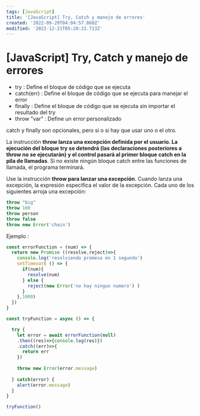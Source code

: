 ```yaml
---
tags: [JavaScript]
title: '[JavaScript] Try, Catch y manejo de errores'
created: '2022-09-29T04:04:57.860Z'
modified: '2022-12-21T05:28:22.713Z'
---
```


# [JavaScript] Try, Catch y manejo de errores

- try : Define el bloque de código que se ejecuta
- catch(err) : Define el bloque de código que se ejecuta para manejar el error
- finally : Define el bloque de código que se ejecuta sin importar el resultado del try
- throw "var" : Define un error personalizado

catch y finally son opcionales, pero si o si hay que usar uno o el otro.

La instrucción **throw lanza una excepción definida por el usuario. La ejecución del bloque try se detendrá (las declaraciones posteriores a throw no se ejecutarán) y el control pasará al primer bloque catch en la pila de llamadas**. Si no existe ningún bloque catch entre las funciones de llamada, el programa terminará.

Use la instrucción **throw para lanzar una excepción**. Cuando lanza una excepción, la expresión especifica el valor de la excepción. Cada uno de los siguientes arroja una excepción:

```js
throw "big"
throw 100
throw person
throw false
throw new Error('chain')
```

Ejemplo : 
```js
const errorFunction = (num) => {
  return new Promise ((resolve,reject)=>{
    console.log('resolviendo promesa en 1 segundo')
    setTimeout( () => {
      if(num){
        resolve(num)
      } else {
        reject(new Error('no hay ningun numero') )
      }
    },1000)
  })
}

const tryFunction = async () => {

  try {
    let error = await errorFunction(null)
    .then((res)=>{console.log(res)})
    .catch((err)=>{
      return err
    })
  
    throw new Error(error.message)
  
  } catch(error) {
    alert(error.message)
  }
}

tryFunction()
```


